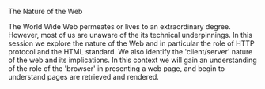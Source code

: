 The Nature of the Web

The World Wide Web permeates or lives to an extraordinary degree. However, most of us are unaware of the its technical underpinnings. In this session we explore the nature of the Web and in particular the role of HTTP protocol and the HTML standard. We also identify the 'client/server' nature of the web and its implications. In this context we will gain an understanding of the role of the 'browser' in presenting a web page, and begin to understand pages are retrieved and rendered.